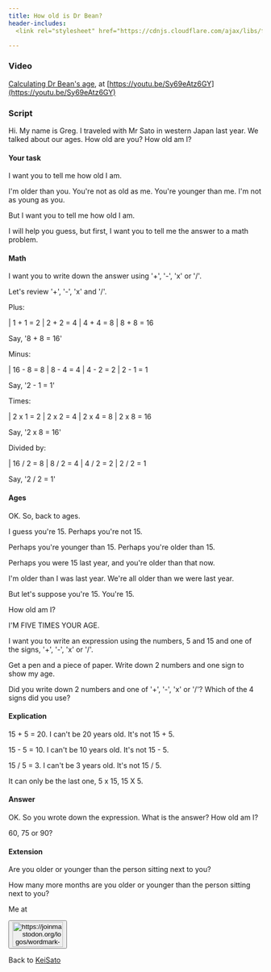 ```yaml
---
title: How old is Dr Bean?
header-includes:
  <link rel="stylesheet" href="https://cdnjs.cloudflare.com/ajax/libs/font-awesome/4.7.0/css/font-awesome.min.css">

---
```


### Video

[Calculating Dr Bean's age](https://youtu.be/Sy69eAtz6GY),
at [https://youtu.be/Sy69eAtz6GY](https://youtu.be/Sy69eAtz6GY)

### Script

Hi. My name is Greg. I traveled with Mr Sato in western Japan last year. We talked about our ages. How old are you? How old am I?

#### Your task

I want you to tell me how old I am.

I'm older than you. You're not as old as me.
You're younger than me. I'm not as young as you.

But I want you to tell me how old I am.

I will help you guess, but first, I want you to tell me the answer to a math problem.

#### Math

I want you to write down the answer using '+', '-', 'x' or '/'.

Let's review '+', '-', 'x' and '/'.

Plus:

| 1 + 1 = 2
| 2 + 2 = 4
| 4 + 4 = 8
| 8 + 8 = 16

Say, '8 + 8 = 16'

Minus:

| 16 - 8 = 8
| 8 - 4 = 4
| 4 - 2 = 2
| 2 - 1 = 1

Say, '2 - 1 = 1'

Times:

| 2 x 1 = 2
| 2 x 2 = 4
| 2 x 4 = 8
| 2 x 8 = 16

Say, '2 x 8 = 16'

Divided by:

| 16 / 2 = 8
| 8 / 2 = 4
| 4 / 2 = 2
| 2 / 2 = 1

Say, '2 / 2 = 1'

#### Ages

OK. So, back to ages.

I guess you're 15. Perhaps you're not 15.

Perhaps you're younger than 15. 
Perhaps you're older than 15. 

Perhaps you were 15 last year, and you're older than that now.

I'm older than I was last year.
We're all older than we were last year.

But let's suppose you're 15. You're 15.

How old am I?

I'M FIVE TIMES YOUR AGE.

I want you to write an expression using the numbers, 5 and 15 and one of the signs, '+', '-', 'x' or '/'.

Get a pen and a piece of paper. Write down 2 numbers and one sign to show my age.

Did you write down 2 numbers and one of '+', '-', 'x' or '/'?
Which of the 4 signs did you use?

#### Explication

15 + 5 = 20. I can't be 20 years old. It's not 15 + 5.

15 - 5 = 10. I can't be 10 years old. It's not 15 - 5.

15 / 5 = 3. I can't be 3 years old. It's not 15 / 5.

It can only be the last one, 5 x 15, 15 X 5.

#### Answer

OK. So you wrote down the expression. What is the answer?
How old am I?

60, 75 or 90?

#### Extension

Are you older or younger than the person sitting next to you?

How many more months are you older or younger than the person sitting next to you?

Me at
    <form action='https://mastodon.sdf.org/@drbean'>
    <button type='submit' class='btn'>
    <img src='./mastodon.svg'
        alt='https://joinmastodon.org/logos/wordmark-black-text.svg'
        style='width:100px;height:50px'/>
    </button></form>
    
Back to [KeiSato](KeiSato.html)

